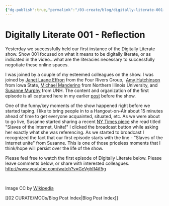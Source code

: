 ```yaml
---
{"dg-publish":true,"permalink":"/03-create/blog/digitally-literate-001-reflection/","title":"Digitally Literate 001 - Reflection","tags":["digitally-literate"]}
---
```


# Digitally Literate 001 - Reflection

Yesterday we successfully held our first instance of the Digitally Literate show. Show 001 focused on what it means to be digitally literate, or as indicated in the video...what are the literacies necessary to successfully negotiate these online spaces.

I was joined by a couple of my esteemed colleagues on the show. I was joined by [Janet Laane Effron](https://twitter.com/jleffron) from the Four Rivers Group,  [Amy Hutchinson](https://twitter.com/HutchisonAmy) from Iowa State, [Michael Manderino](https://twitter.com/mmanderino) from Northern Illinois University, and [Susanne Murphy](https://plus.google.com/111306362221999681612/posts) from UNH. The content and organization of the first episode is all captured here in my earlier [post](http://wiobyrne.com/digitally-literate-dl-001-the-internet-is-the-dominant-text/) before the show.

One of the funny/key moments of the show happened right before we started taping. I like to bring people in to a Hangout-on-Air about 15 minutes ahead of time to get everyone acquainted, situated, etc. As we were about to go live, Susanne started sharing a recent [NY Times piece](http://www.nytimes.com/2013-10-27/opinion/sunday/slaves-of-the-internet-unite.html?_r=0) she read titled "Slaves of the Internet, Unite!" I clicked the broadcast button while asking her exactly what she was referencing. As we started to broadcast I recognized the fact that our first episode starts with the line - "Slaves of the Internet unite" from Susanne. This is one of those priceless moments that I think/hope will persist over the life of the show.

Please feel free to watch the first episode of Digitally Literate below. Please leave comments below, or share with interested colleagues. http://www.youtube.com/watch?v=GeVghR4if5g

 

Image CC by [Wikipedia](http://en.wikipedia.org/wiki/File:Univac_bit_bucket.JPG)

[[02 CURATE/MOCs/Blog Post Index\|Blog Post Index]]